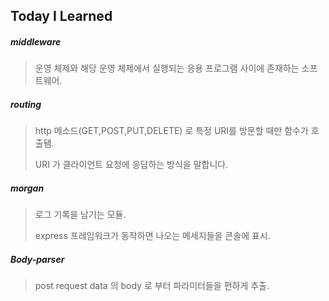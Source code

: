 ## Today I Learned



##### middleware

> 운영 체제와 해당 운영 체제에서 실행되는 응용 프로그램 사이에 존재하는 소프트웨어.



##### routing

> http 메소드(GET,POST,PUT,DELETE) 로 특정 URI를 방문할 때만 함수가 호출됌.
>
> URI 가 클라이언트 요청에 응답하는 방식을 말합니다.



##### morgan

> 로그 기록을 남기는 모듈.
>
> express 프레임워크가 동작하면 나오는 메세지들을 콘솔에 표시.



##### Body-parser

> post request data 의 body 로 부터 파라미터들을 편하게 추출.